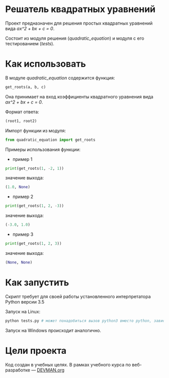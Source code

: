 # Решатель квадратных уравнений

Проект предназначен для решения простых квадратных уравнений вида *ax^2 + bx + c = 0*.

Состоит из модуля решения (*quadratic_equation*) и модуля с его тестированием (*tests*).

# Как использовать

В модуле *quadratic_equation* содержится функция:
```python
get_roots(a, b, c)
```
Она принимает на вход коэффициенты квадратного уравнения вида *ax^2 + bx + c = 0*.

Формат ответа:
```python
(root1, root2)
```

Импорт функции из модуля:
```python
from quadratic_equation import get_roots
```
Примеры использования функции:

+ пример 1
 ```python
 print(get_roots(1, -2, 1))
 ```
 значение выхода:
 ```python
 (1.0, None)
 ```
 
+ пример 2
 ```python
 print(get_roots(1, 2, -3))
 ```
 значение выхода:
 ```python
 (-3.0, 1.0)
 ```
  
+ пример 3
 ```python
 print(get_roots(1, 2, 3))
 ```
 значение выхода:
 ```python
 (None, None)
 ```
# Как запустить

Скрипт требует для своей работы установленного интерпретатора Python версии 3.5

Запуск на Linux:

```bash
python tests.py # может понадобиться вызов python3 вместо python, зависит от настроек операционной системы
```

Запуск на Windows происходит аналогично.

# Цели проекта

Код создан в учебных целях. В рамках учебного курса по веб-разработке ― [DEVMAN.org](https://devman.org)
